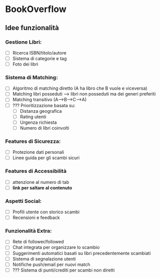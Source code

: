 # BookOverflow
## Idee funzionalità

### Gestione Libri:
- [ ] Ricerca ISBN/titolo/autore
- [ ] Sistema di categorie e tag
- [ ] Foto dei libri

### Sistema di Matching:
- [ ] Algoritmo di matching diretto (A ha libro che B vuole e viceversa)
- [ ] Matching libri posseduti --> libri non posseduti ma dei generi preferiti
- [ ] Matching transitivo (A-->B-->C-->A)
- [ ] ??? Prioritizzazione basata su:
    - [ ] Distanza geografica
    - [ ] Rating utenti
    - [ ] Urgenza richiesta
    - [ ] Numero di libri coinvolti 

### Features di Sicurezza:
- [ ] Protezione dati personali
- [ ] Linee guida per gli scambi sicuri

### Features di Accessibilità
- [ ] attenzione al numero di tab
- [ ] **link per saltare al contenuto**

### Aspetti Social:
- [ ] Profili utente con storico scambi
- [ ] Recensioni e feedback

### Funzionalità Extra:
- [ ] Rete di follower/followed
- [ ] Chat integrata per organizzare lo scambio
- [ ] Suggerimenti automatici basati su libri precedentemente scambiati
- [ ] Sistema di segnalazione utenti
- [ ] Notifiche push/email per nuovi match
- [ ] ??? Sistema di punti/crediti per scambi non diretti

